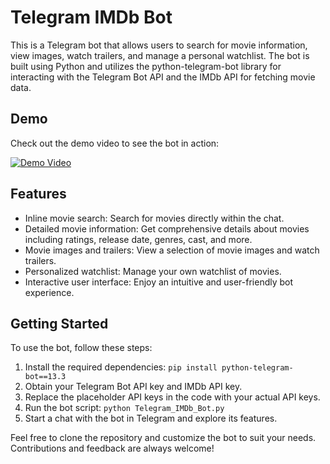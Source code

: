 # Telegram IMDb Bot

This is a Telegram bot that allows users to search for movie information, view images, watch trailers, and manage a personal watchlist. The bot is built using Python and utilizes the python-telegram-bot library for interacting with the Telegram Bot API and the IMDb API for fetching movie data.

## Demo

Check out the demo video to see the bot in action:

[![Demo Video](https://img.youtube.com/vi/XOuSuK44wJs/maxresdefault.jpg)](https://youtu.be/XOuSuK44wJs)

## Features

- Inline movie search: Search for movies directly within the chat.
- Detailed movie information: Get comprehensive details about movies including ratings, release date, genres, cast, and more.
- Movie images and trailers: View a selection of movie images and watch trailers.
- Personalized watchlist: Manage your own watchlist of movies.
- Interactive user interface: Enjoy an intuitive and user-friendly bot experience.

## Getting Started

To use the bot, follow these steps:

1. Install the required dependencies: `pip install python-telegram-bot==13.3`
2. Obtain your Telegram Bot API key and IMDb API key.
3. Replace the placeholder API keys in the code with your actual API keys.
4. Run the bot script: `python Telegram_IMDb_Bot.py`
5. Start a chat with the bot in Telegram and explore its features.

Feel free to clone the repository and customize the bot to suit your needs. Contributions and feedback are always welcome!
